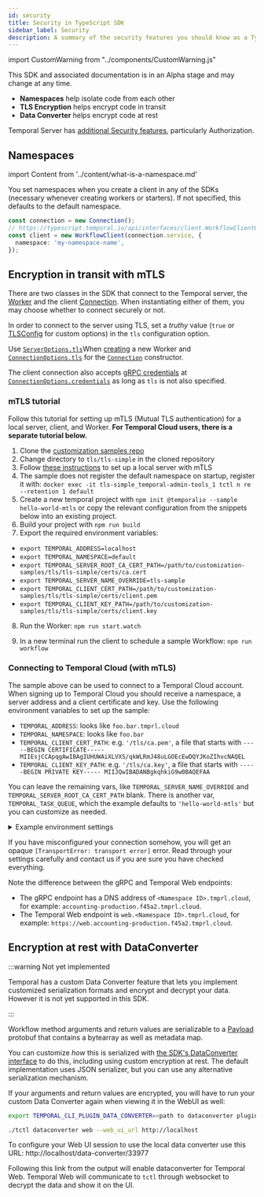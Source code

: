 ```yaml
---
id: security
title: Security in TypeScript SDK
sidebar_label: Security
description: A summary of the security features you should know as a TypeScript SDK user.
---
```


import CustomWarning from "../components/CustomWarning.js"

<CustomWarning>

This SDK and associated documentation is in an Alpha stage and may change at any time.

</CustomWarning>

- **Namespaces** help isolate code from each other
- **TLS Encryption** helps encrypt code in transit
- **Data Converter** helps encrypt code at rest

Temporal Server has [additional Security features](/docs/server/security), particularly Authorization.

## Namespaces

import Content from '../content/what-is-a-namespace.md'

<Content />

You set namespaces when you create a client in any of the SDKs (necessary whenever creating workers or starters). If not specified, this defaults to the default namespace.

```ts
const connection = new Connection();
// https://typescript.temporal.io/api/interfaces/client.WorkflowClientOptions
const client = new WorkflowClient(connection.service, {
  namespace: 'my-namespace-name',
});
```

## Encryption in transit with mTLS

There are two classes in the SDK that connect to the Temporal server, the [Worker](https://typescript.temporal.io/api/classes/worker.worker-1) and the client [Connection](https://typescript.temporal.io/api/classes/client.connection/).
When instantiating either of them, you may choose whether to connect securely or not.

In order to connect to the server using TLS, set a _truthy_ value (`true` or [TLSConfig](https://typescript.temporal.io/api/interfaces/client.tlsconfig) for custom options) in the `tls` configuration option.

Use [`ServerOptions.tls`](https://typescript.temporal.io/api/interfaces/worker.serveroptions#tls)When [creating](https://typescript.temporal.io/api/classes/worker.worker-1#create) a new Worker and
[`ConnectionOptions.tls`](https://typescript.temporal.io/api/interfaces/client.connectionoptions#tls) for the [`Connection`](https://typescript.temporal.io/api/classes/client.connection) constructor.

The client connection also accepts [gRPC credentials](https://grpc.github.io/grpc/node/grpc.credentials.html) at [`ConnectionOptions.credentials`](https://typescript.temporal.io/api/interfaces/client.connectionoptions#tls) as long as `tls` is not also specified.

### mTLS tutorial

Follow this tutorial for setting up mTLS (Mutual TLS authentication) for a local server, client, and Worker.
**For Temporal Cloud users, there is a separate tutorial below.**

1. Clone the [customization samples repo](https://github.com/temporalio/customization-samples/)
1. Change directory to `tls/tls-simple` in the cloned repository
1. Follow [these instructions](https://github.com/temporalio/customization-samples/tree/master/tls/tls-simple#readme) to set up a local server with mTLS
1. The sample does not register the default namespace on startup, register it with: `docker exec -it tls-simple_temporal-admin-tools_1 tctl n re --retention 1 default`
1. Create a new temporal project with `npm init @temporalio --sample hello-world-mtls` or copy the relevant configuration from the snippets below into an existing project.
1. Build your project with `npm run build`
1. Export the required environment variables:

- `export TEMPORAL_ADDRESS=localhost`
- `export TEMPORAL_NAMESPACE=default`
- `export TEMPORAL_SERVER_ROOT_CA_CERT_PATH=/path/to/customization-samples/tls/tls-simple/certs/ca.cert`
- `export TEMPORAL_SERVER_NAME_OVERRIDE=tls-sample`
- `export TEMPORAL_CLIENT_CERT_PATH=/path/to/customization-samples/tls/tls-simple/certs/client.pem`
- `export TEMPORAL_CLIENT_KEY_PATH=/path/to/customization-samples/tls/tls-simple/certs/client.key`

8. Run the Worker: `npm run start.watch`

<!--SNIPSTART typescript-mtls-worker -->
<!--SNIPEND-->

9. In a new terminal run the client to schedule a sample Workflow: `npm run workflow`

<!--SNIPSTART typescript-mtls-client -->
<!--SNIPEND-->

### Connecting to Temporal Cloud (with mTLS)

The sample above can be used to connect to a Temporal Cloud account.
When signing up to Temporal Cloud you should receive a namespace, a server address and a client certificate and key. Use the following environment variables to set up the sample:

- `TEMPORAL_ADDRESS`: looks like `foo.bar.tmprl.cloud`
- `TEMPORAL_NAMESPACE`: looks like `foo.bar`
- `TEMPORAL_CLIENT_CERT_PATH`: e.g. `'/tls/ca.pem'`, a file that starts with `-----BEGIN CERTIFICATE-----
MIIEsjCCApqgAwIBAgIUHUWAiXLVXS/qkWLRmJ48uLGOEcEwDQYJKoZIhvcNAQEL`
- `TEMPORAL_CLIENT_KEY_PATH`: e.g. `'/tls/ca.key'`, a file that starts with `-----BEGIN PRIVATE KEY-----
MIIJQwIBADANBgkqhkiG9w0BAQEFAA`

You can leave the remaining vars, like `TEMPORAL_SERVER_NAME_OVERRIDE` and `TEMPORAL_SERVER_ROOT_CA_CERT_PATH` blank.
There is another var, `TEMPORAL_TASK_QUEUE`, which the example defaults to `'hello-world-mtls'` but you can customize as needed.

<details>
<summary>Example environment settings</summary>

  ```ts
export function getEnv(): Env {
  return {
    address: "foo.bar.tmprl.cloud", // NOT web.foo.bar.tmprl.cloud
    namespace: "foo.bar", // as assigned
    clientCertPath: "foobar.pem", // in project root
    clientKeyPath: "foobar.key", // in project root
    taskQueue: process.env.TEMPORAL_TASK_QUEUE || 'hello-world-mtls', // just to ensure task queue is same on client and worker, totally optional
    // // not usually needed
    // serverNameOverride: process.env.TEMPORAL_SERVER_NAME_OVERRIDE,
    // serverRootCACertificatePath: process.env.TEMPORAL_SERVER_ROOT_CA_CERT_PATH,
  };
}
  ```
  
</details>


If you have misconfigured your connection somehow, you will get an opaque `[TransportError: transport error]` error. Read through your settings carefully and contact us if you are sure you have checked everything.

Note the difference between the gRPC and Temporal Web endpoints:
- The gRPC endpoint has a DNS address of `<Namespace ID>.tmprl.cloud`, for example: `accounting-production.f45a2.tmprl.cloud`.
- The Temporal Web endpoint is `web.<Namespace ID>.tmprl.cloud`, for example: `https://web.accounting-production.f45a2.tmprl.cloud`.

## Encryption at rest with DataConverter

:::warning Not yet implemented

Temporal has a custom Data Converter feature that lets you implement customized serialization formats and encrypt and decrypt your data.
However it is not yet supported in this SDK.

:::

Workflow method arguments and return values are serializable to a [Payload](https://github.com/temporalio/api/blob/4c2f6a281fa3fde8b0a24447de3e0d0f47d230b4/temporal/api/common/v1/message.proto#L49) protobuf that contains a bytearray as well as metadata map.

You can customize _how_ this is serialized with [the SDK's DataConverter interface](https://github.com/temporalio/sdk-typescript/blob/ca6f4ee0868081e0c115ff05bda6a5e47c13493d/packages/common/src/converter/data-converter.ts) to do this, including using custom encryption at rest.
The default implementation uses JSON serializer, but you can use any alternative serialization mechanism.

If your arguments and return values are encrypted, you will have to run your custom Data Converter again when viewing it in the WebUI as well:

```bash
export TEMPORAL_CLI_PLUGIN_DATA_CONVERTER=<path to dataconverter plugin>

./tctl dataconverter web --web_ui_url http://localhost
```

To configure your Web UI session to use the local data converter use this URL: http://localhost/data-converter/33977

Following this link from the output will enable dataconverter for Temporal Web. Temporal Web will communicate to `tctl` through websocket to decrypt the data and show it on the UI.
